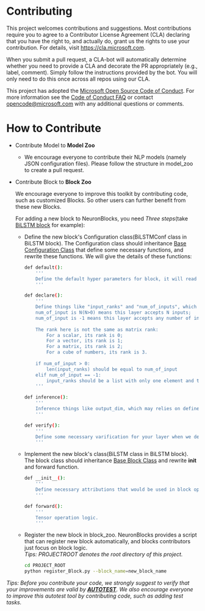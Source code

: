 
# Contributing

This project welcomes contributions and suggestions.  Most contributions require you to agree to a
Contributor License Agreement (CLA) declaring that you have the right to, and actually do, grant us
the rights to use your contribution. For details, visit https://cla.microsoft.com.

When you submit a pull request, a CLA-bot will automatically determine whether you need to provide
a CLA and decorate the PR appropriately (e.g., label, comment). Simply follow the instructions
provided by the bot. You will only need to do this once across all repos using our CLA.

This project has adopted the [Microsoft Open Source Code of Conduct](https://opensource.microsoft.com/codeofconduct/).
For more information see the [Code of Conduct FAQ](https://opensource.microsoft.com/codeofconduct/faq/) or
contact [opencode@microsoft.com](mailto:opencode@microsoft.com) with any additional questions or comments.


# How to Contribute
- Contribute Model to **Model Zoo**
    - We encourage everyone to contribute their NLP models (namely JSON configuration files). Please follow the structure in model_zoo to  create a pull request.
- Contribute Block to **Block Zoo**

    We encourage everyone to improve this toolkit by contributing code, such as customized Blocks. So other users can further benefit from these new Blocks.
    
    For adding a new block to NeuronBlocks, you need *Three steps*(take [BiLSTM block](https://github.com/microsoft/NeuronBlocks/blob/master/block_zoo/BiLSTM.py) for example):
    - Define the new block's Configuration class(BiLSTMConf class in BiLSTM block). The Configuration class should inheritance [Base Configuration Class](https://github.com/microsoft/NeuronBlocks/blob/master/block_zoo/BaseLayer.py) that define some necessary functions, and rewrite these functions.
    We will give the details of these functions:
        ```bash
        def default():
            '''
            Define the default hyper parameters for block, it will read the corresponding block hyper parameters in configuration json files firstly.
            '''
        
        def declare():
            '''
            Define things like "input_ranks" and "num_of_inputs", which are certain with regard to the block.
            num_of_input is N(N>0) means this layer accepts N inputs;
            num_of_input is -1 means this layer accepts any number of inputs;
            
            The rank here is not the same as matrix rank:
                For a scalar, its rank is 0;
                For a vector, its rank is 1;
                For a matrix, its rank is 2;
                For a cube of numbers, its rank is 3.
            
            if num_of_input > 0:
                len(input_ranks) should be equal to num_of_input
            elif num_of_input == -1:
                input_ranks should be a list with only one element and the rank of all the inputs should be equal to that element.
            '''
        
        def inference():
            '''
            Inference things like output_dim, which may relies on defined hyper parameter or the block special operation.
            '''
        
        def verify():
            '''
            Define some necessary varification for your layer when we define the model.
            '''
        ```
    - Implement the new block's class(BiLSTM class in BiLSTM block). The block class should inheritance [Base Block Class](https://github.com/microsoft/NeuronBlocks/blob/master/block_zoo/BaseLayer.py) and rewrite __init__ and forward function.
        ```bash
        def __init__():
            '''
            Define necessary attributions that would be used in block operation logic.
            '''
        
        def forward():
            '''
            Tensor operation logic.
            '''
        ```
    - Register the new block in block_zoo.
        NeuronBlocks provides a script that can register new block automatically, and blocks contributors just focus on block logic.        
        *Tips: PROJECTROOT denotes the root directory of this project.*
        ```bash
        cd PROJECT_ROOT
        python register_Block.py --block_name=new_block_name
        ```
    
*Tips: Before you contribute your code, we strongly suggest to verify that your improvements are valid by **[AUTOTEST](./autotest)**. We also encourage everyone to improve this autotest tool by contributing code, such as adding test tasks.*
